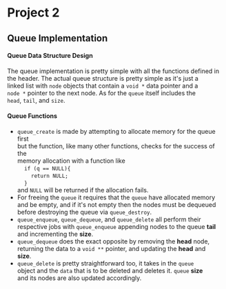 # Project 2
## Queue Implementation
#### Queue Data Structure Design
The queue implementation is pretty simple with all the functions defined in\
the header. The actual queue structure is pretty simple as it's just a\
linked list with `node` objects that contain a `void *` data pointer and a\
`node *` pointer to the next node. As for the `queue` itself includes the\
`head`, `tail`, and `size`.  


#### Queue Functions  
- `queue_create` is made by attempting to allocate memory for the queue first  
but the function, like many other functions, checks for the success of the  
memory allocation with a function like  
&nbsp;&nbsp;&nbsp;&nbsp;`if (q == NULL){`\
&nbsp;&nbsp;&nbsp;&nbsp;&nbsp;&nbsp;&nbsp;&nbsp;`return NULL;`\
&nbsp;&nbsp;&nbsp;&nbsp;`}`\
and `NULL` will be returned if the allocation fails.  
- For freeing the `queue` it requires that the `queue` have allocated memory and be empty, and if it's not empty then the nodes must be dequeued before destroying the queue via `queue_destroy`.  
- `queue_enqueue`, `queue_dequeue`, and `queue_delete` all perform their  
respective jobs with `queue_enqueue` appending nodes to the queue **tail**  
and incrementing the **size**.  
- `queue_dequeue` does the exact opposite by removing the **head** node,  
returning the data to a `void **` pointer, and updating the **head** and  
**size**.  
- `queue_delete` is pretty straightforward too, it takes in the `queue`  
object and the `data` that is to be deleted and deletes it. `queue` **size**  
and its nodes are also updated accordingly. 